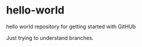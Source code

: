 # hello-world
hello world repository for getting started with GitHUb

Just trying to understand branches.
